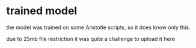 # trained model 

the model was trained on some Aristotle scripts, so it does know only this.

due to 25mb file restriction it was quite a challenge to upload it here
